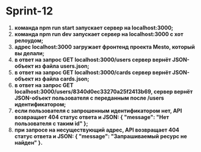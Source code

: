 # Sprint-12


1. **команда npm run start запускает сервер на localhost:3000;**
2. **команда npm run dev запускает сервер на localhost:3000 с хот релоудом;**
3. **адрес localhost:3000 загружает фронтенд проекта Mesto, который вы делали;**
4. **в ответ на запрос GET localhost:3000/users сервер вернёт JSON-объект из файла users.json;**
5. **в ответ на запрос GET localhost:3000/cards сервер вернёт JSON-объект из файла cards.json;**
6. **в ответ на запрос GET localhost:3000/users/8340d0ec33270a25f2413b69, сервер вернёт JSON-объект пользователя с переданным после /users идентификатором;**
7. **если пользователя с запрошенным идентификатором нет, API возвращает 404 статус ответа и JSON: { "message": "Нет пользователя с таким id" };**
8. **при запросе на несуществующий адрес, API возвращает 404 статус ответа и JSON: { "message": "Запрашиваемый ресурс не найден" }.**

